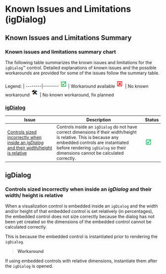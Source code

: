 ﻿<!--
|metadata|
{
    "fileName": "igdialog-known-issues",
    "controlName": "igDialog",
    "tags": ["Known Issues","Tips and Tricks"]
}
|metadata|
-->

# Known Issues and Limitations (igDialog)



## Known Issues and Limitations Summary

### Known issues and limitations summary chart

The following table summarizes the known issues and limitations for the `igDialog`™ control. Detailed explanations of known issues and the possible workarounds are provided for some of the issues follow the summary table.

Legend: | 
--------|--------
![](../../images/images/positive.png) | Workaround available
![](../../images/images/negative.png) | No known workaround
![](../../images/images/plannedFix.png) | No known workaround, fix planned

### [igDialog](#ig-dialog)

Issue | Description | Status
------|---------|--------
[Controls sized incorrectly when inside an *igDialog* and their width/height is relative](#relative-width-height) | Controls inside an `igDialog` do not have correct dimensions if their width/height is relative. This is because any embedded controls are instantiated before rendering `igDialog` so their dimensions cannot be calculated correctly. | ![](../../images/images/positive.png)


## <a id="ig-dialog"></a> igDialog

### <a id="relative-width-height"></a> Controls sized incorrectly when inside an *igDialog* and their width/ height is relative

When a visualization control is embedded inside an `igDialog` and the width and/or height of that embedded control is set relatively (in percentages), the embedded control does not size correctly because the dialog has not been yet created so the dimensions of the embedded control cannot be calculated correctly.

This is because the embedded control is instantiated prior to rendering the `igDialog`.

> **Workaround** 
> 
If using embedded controls with relative dimensions, instantiate them after the `igDialog` is opened.



 

 


